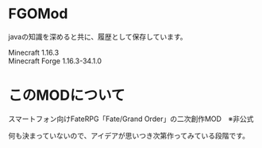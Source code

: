 # FGOMod
javaの知識を深めると共に、履歴として保存しています。


Minecraft 1.16.3  
Minecraft Forge 1.16.3-34.1.0

# このMODについて
スマートフォン向けFateRPG「Fate/Grand Order」の二次創作MOD　※非公式  

何も決まっていないので、アイデアが思いつき次第作ってみている段階です。  
